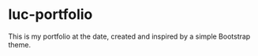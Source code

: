 # luc-portfolio
This is my portfolio at the date, created and inspired by a simple Bootstrap theme.

